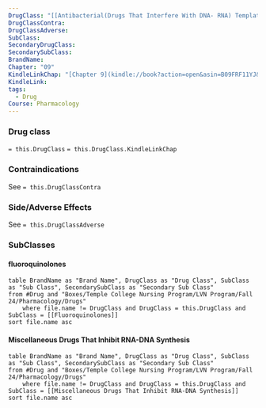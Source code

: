 ```yaml
---
DrugClass: "[[Antibacterial(Drugs That Interfere With DNA- RNA) Template]]"
DrugClassContra: 
DrugClassAdverse: 
SubClass: 
SecondaryDrugClass: 
SecondarySubClass: 
BrandName: 
Chapter: "09"
KindleLinkChap: "[Chapter 9](kindle://book?action=open&asin=B09FRF11YJ&location=4794)"
KindleLink: 
tags:
  - Drug
Course: Pharmacology
---
```

### Drug class 
`= this.DrugClass`
	`= this.DrugClass.KindleLinkChap`

### Contraindications
See `= this.DrugClassContra`

### Side/Adverse Effects
See `= this.DrugClassAdverse`

### SubClasses

#### fluoroquinolones
```dataview
table BrandName as "Brand Name", DrugClass as "Drug Class", SubClass as "Sub Class", SecondarySubClass as "Secondary Sub Class"
from #Drug and "Boxes/Temple College Nursing Program/LVN Program/Fall 24/Pharmacology/Drugs" 
	where file.name != DrugClass and DrugClass = this.DrugClass and SubClass = [[Fluoroquinolones]]
sort file.name asc
```


#### Miscellaneous Drugs That Inhibit RNA-DNA Synthesis
```dataview
table BrandName as "Brand Name", DrugClass as "Drug Class", SubClass as "Sub Class", SecondarySubClass as "Secondary Sub Class"
from #Drug and "Boxes/Temple College Nursing Program/LVN Program/Fall 24/Pharmacology/Drugs" 
	where file.name != DrugClass and DrugClass = this.DrugClass and SubClass = [[Miscellaneous Drugs That Inhibit RNA-DNA Synthesis]]
sort file.name asc
```
